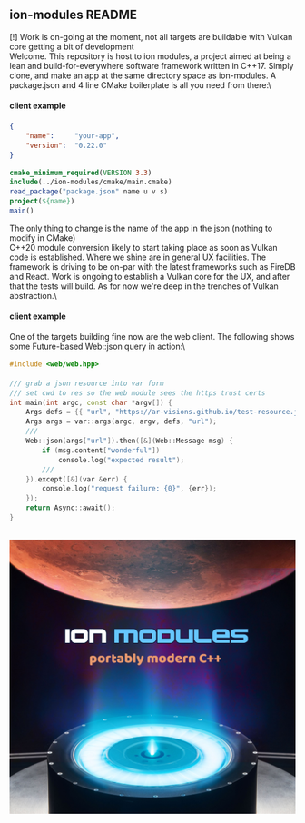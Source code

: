 ## ion-modules README
[!] Work is on-going at the moment, not all targets are buildable with Vulkan core getting a bit of development\
Welcome. This repository is host to ion modules, a project aimed at being a lean and build-for-everywhere software framework written in C++17.  Simply clone, and make an app at the same directory space as ion-modules.  A package.json and 4 line CMake boilerplate is all you need from there:\
#### client example
```json
{
    "name":     "your-app",
    "version":  "0.22.0"
}
```

```cmake
cmake_minimum_required(VERSION 3.3)
include(../ion-modules/cmake/main.cmake)
read_package("package.json" name u v s)
project(${name})
main()
```

The only thing to change is the name of the app in the json (nothing to modify in CMake)\
C++20 module conversion likely to start taking place as soon as Vulkan code is established.  Where we shine are in general UX facilities.  The framework is driving to be on-par with the latest frameworks such as FireDB and React.  Work is ongoing to establish a Vulkan core for the UX, and after that the tests will build.  As for now we're deep in the trenches of Vulkan abstraction.\
#### client example
One of the targets building fine now are the web client.  The following shows some Future-based Web::json query in action:\
```c++
#include <web/web.hpp>

/// grab a json resource into var form
/// set cwd to res so the web module sees the https trust certs
int main(int argc, const char *argv[]) {
    Args defs = {{ "url", "https://ar-visions.github.io/test-resource.json" }};
    Args args = var::args(argc, argv, defs, "url");
    ///
    Web::json(args["url"]).then([&](Web::Message msg) {
        if (msg.content["wonderful"])
            console.log("expected result");
        ///
    }).except([&](var &err) {
        console.log("request failure: {0}", {err});
    });
    return Async::await();
}
```
\
![alt text](ion-modules.jpg)
